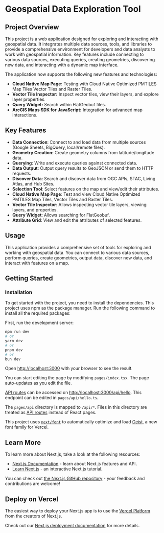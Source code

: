 # Geospatial Data Exploration Tool

## Project Overview
This project is a web application designed for exploring and interacting with geospatial data. It integrates multiple data sources, tools, and libraries to provide a comprehensive environment for developers and data analysts to work with geospatial information. Key features include connecting to various data sources, executing queries, creating geometries, discovering new data, and interacting with a dynamic map interface.

The application now supports the following new features and technologies:

-   **Cloud Native Map Page:** Testing with Cloud Native Optimized PMTILES Map Tiles Vector Tiles and Raster Tiles.
-   **Vector Tile Inspector:** Inspect vector tiles, view their layers, and explore layer properties.
-   **Query Widget:** Search within FlatGeobuf files.
-   **ArcGIS Maps SDK for JavaScript:** Integration for advanced map interactions.

## Key Features

-   **Data Connection**: Connect to and load data from multiple sources (Google Sheets, BigQuery, local/remote files).
-   **Geometry Creation**: Create geometry columns from latitude/longitude data.
-   **Querying**: Write and execute queries against connected data.
-   **Data Output**: Output query results to GeoJSON or send them to HTTP requests.
-   **Discover Data**: Search and discover data from OGC APIs, STAC, Living Atlas, and Hub Sites.
-   **Selection Tool**: Select features on the map and view/edit their attributes.
-   **Cloud Native Map Page**: Test and view Cloud Native Optimized PMTILES Map Tiles, Vector Tiles and Raster Tiles.
-   **Vector Tile Inspector**: Allows inspecting vector tile layers, viewing layers, and properties.
-   **Query Widget**:  Allows searching for FlatGeobuf.
-   **Attribute Grid**: View and edit the attributes of selected features.

## Usage

This application provides a comprehensive set of tools for exploring and working with geospatial data. You can connect to various data sources, perform queries, create geometries, output data, discover new data, and interact with features on a map.

## Getting Started

### Installation

To get started with the project, you need to install the dependencies. This project uses npm as the package manager. Run the following command to install all the required packages:




First, run the development server:

```bash
npm run dev
# or
yarn dev
# or
pnpm dev
# or
bun dev
```

Open [http://localhost:3000](http://localhost:3000) with your browser to see the result.

You can start editing the page by modifying `pages/index.tsx`. The page auto-updates as you edit the file.

[API routes](https://nextjs.org/docs/pages/building-your-application/routing/api-routes) can be accessed on [http://localhost:3000/api/hello](http://localhost:3000/api/hello). This endpoint can be edited in `pages/api/hello.ts`.

The `pages/api` directory is mapped to `/api/*`. Files in this directory are treated as [API routes](https://nextjs.org/docs/pages/building-your-application/routing/api-routes) instead of React pages.

This project uses [`next/font`](https://nextjs.org/docs/pages/building-your-application/optimizing/fonts) to automatically optimize and load [Geist](https://vercel.com/font), a new font family for Vercel.

## Learn More

To learn more about Next.js, take a look at the following resources:

- [Next.js Documentation](https://nextjs.org/docs) - learn about Next.js features and API.
- [Learn Next.js](https://nextjs.org/learn-pages-router) - an interactive Next.js tutorial.

You can check out [the Next.js GitHub repository](https://github.com/vercel/next.js) - your feedback and contributions are welcome!

## Deploy on Vercel

The easiest way to deploy your Next.js app is to use the [Vercel Platform](https://vercel.com/new?utm_medium=default-template&filter=next.js&utm_source=create-next-app&utm_campaign=create-next-app-readme) from the creators of Next.js.

Check out our [Next.js deployment documentation](https://nextjs.org/docs/pages/building-your-application/deploying) for more details.
